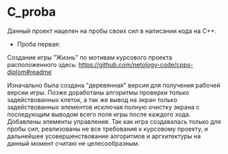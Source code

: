 # C_proba
Данный проект нацелен на пробы своих сил в написании кода на С++. 

* Проба первая:
		 
Создание игры "Жизнь" по мотивам курсового проекта расположенного здесь: https://github.com/netology-code/cpps-diplom#readme

Изначально была создана "деревянная" версия для получения рабочей версии игры.
Позже доработаны алгоритмы проверки только задействованных клеток, а так же вывод на экран только задействованных элементов исключая полную очистку экрана с последующим выводом всего поля игры после каждого хода. Добавлены элементы управления.
Так как игра создавалась только для пробы сил, реализованы не все требования к курсовому проекту, и дальнейшее усовершенствование алгоритмов и аргхитектуры на данный момент считаю не целесообразным.

